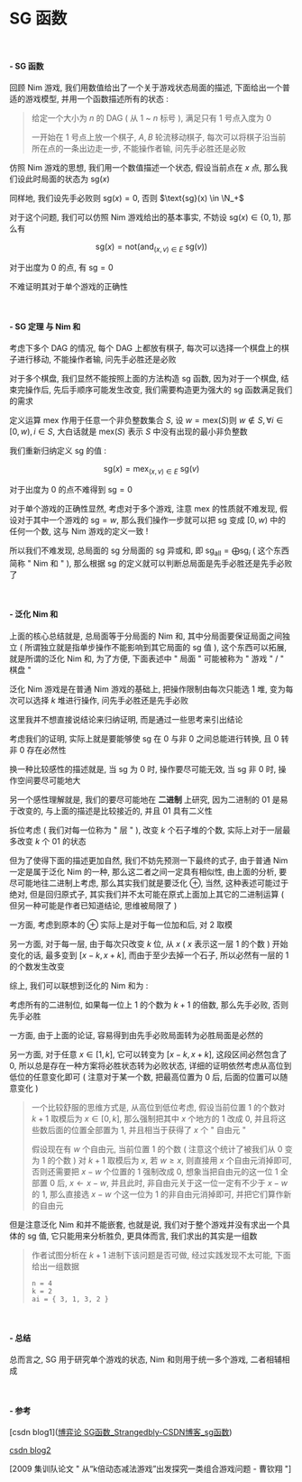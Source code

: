 # SG 函数

<br>

#### - SG 函数

回顾 Nim 游戏, 我们用数值给出了一个关于游戏状态局面的描述, 下面给出一个普适的游戏模型, 并用一个函数描述所有的状态 : 

> 给定一个大小为 $n$ 的 DAG ( 从 $1$ ~ $n$ 标号 ), 满足只有 $1$ 号点入度为 $0$
> 
> 一开始在 $1$ 号点上放一个棋子, $A, B$ 轮流移动棋子, 每次可以将棋子沿当前所在点的一条出边走一步, 不能操作者输, 问先手必胜还是必败

仿照 Nim 游戏的思想, 我们用一个数值描述一个状态, 假设当前点在 $x$ 点, 那么我们设此时局面的状态为 $\text{sg}(x)$

同样地, 我们设先手必败则 $\text{sg}(x) = 0$, 否则 $\text{sg}(x) \in \N_+$

对于这个问题, 我们可以仿照 Nim 游戏给出的基本事实, 不妨设 $\text{sg} (x) \in \{0, 1\}$, 那么有 

$$
\text{sg}(x) = \text{not} (\text{and}_{(x, v) \in E}\ \text{sg}(v))
$$

对于出度为 $0$ 的点, 有 $\text{sg} = 0$

不难证明其对于单个游戏的正确性

<br>

#### - SG 定理 与 Nim 和

考虑下多个 DAG 的情况, 每个 DAG 上都放有棋子, 每次可以选择一个棋盘上的棋子进行移动, 不能操作者输, 问先手必胜还是必败

对于多个棋盘, 我们显然不能按照上面的方法构造 sg 函数, 因为对于一个棋盘, 结束完操作后, 先后手顺序可能发生改变, 我们需要构造更为强大的 sg 函数满足我们的需求

定义运算 $\text{mex}$ 作用于任意一个非负整数集合 $S$, 设 $w = \text{mex}(S)$则 $w \not \in S, \forall i \in [0, w),i \in S$, 大白话就是 $\text{mex} (S)$ 表示 $S$ 中没有出现的最小非负整数

我们重新归纳定义 sg 的值 : 

$$
\text{sg}(x) = \text{mex}_{(x, v)\in E} \text{ sg} (v)
$$

对于出度为 $0$ 的点不难得到 $\text{sg} = 0$

对于单个游戏的正确性显然, 考虑对于多个游戏, 注意 $\text{mex}$ 的性质就不难发现, 假设对于其中一个游戏的 $\text{sg} = w$, 那么我们操作一步就可以把 sg 变成 $[0, w)$ 中的任何一个数, 这与 Nim 游戏的定义一致 !

所以我们不难发现, 总局面的 sg 分局面的 $\text{sg}$ 异或和, 即 $\text{sg}_{\text{all}} = \bigoplus \text{sg}_i$ ( 这个东西简称 " Nim 和 " ), 那么根据 sg 的定义就可以判断总局面是先手必胜还是先手必败了

<br>

#### - 泛化 Nim 和

上面的核心总结就是, 总局面等于分局面的 Nim 和, 其中分局面要保证局面之间独立 ( 所谓独立就是指单步操作不能影响到其它局面的 sg 值 ), 这个东西可以拓展, 就是所谓的泛化 Nim 和, 为了方便, 下面表述中 " 局面 " 可能被称为 " 游戏 " / " 棋盘 "

泛化 Nim 游戏是在普通 Nim 游戏的基础上, 把操作限制由每次只能选 $1$ 堆, 变为每次可以选择 $k$ 堆进行操作, 问先手必胜还是先手必败

这里我并不想直接说结论来归纳证明, 而是通过一些思考来引出结论

考虑我们的证明, 实际上就是要能够使 sg 在 $0$ 与非 $0$ 之间总能进行转换, 且 $0$ 转非 $0$ 存在必然性

换一种比较感性的描述就是, 当 sg 为 $0$ 时, 操作要尽可能无效, 当 $\text{sg}$ 非 $0$ 时, 操作空间要尽可能地大

另一个感性理解就是, 我们的要尽可能地在 **二进制** 上研究, 因为二进制的 01 是易于改变的, 与上面的描述是比较接近的, 并且 01 具有二义性

拆位考虑 ( 我们对每一位称为 " 层 " ), 改变 $k$ 个石子堆的个数, 实际上对于一层最多改变 $k$ 个 01 的状态

但为了使得下面的描述更加自然, 我们不妨先预测一下最终的式子, 由于普通 Nim 一定是属于泛化 Nim 的一种, 那么这二者之间一定具有相似性, 由上面的分析, 要尽可能地往二进制上考虑, 那么其实我们就是要泛化 $\oplus$, 当然, 这种表述可能过于绝对, 但是回归原式子, 其实我们并不太可能在原式上面加上其它的二进制运算 ( 但另一种可能是作者已知道结论, 思维被局限了 )

一方面, 考虑到原本的 $\oplus$ 实际上是对于每一位加和后, 对 $2$ 取模

另一方面, 对于每一层, 由于每次只改变 $k$ 位, 从 $x$ ( $x$ 表示这一层 $1$ 的个数 ) 开始变化的话, 最多变到 $[x - k, x + k]$, 而由于至少去掉一个石子, 所以必然有一层的 $1$ 的个数发生改变

综上, 我们可以联想到泛化的 Nim 和为 : 

考虑所有的二进制位, 如果每一位上 $1$ 的个数为 $k + 1$ 的倍数, 那么先手必败, 否则先手必胜

一方面, 由于上面的论证, 容易得到由先手必败局面转为必胜局面是必然的

另一方面, 对于任意 $x \in [1, k]$, 它可以转变为 $[x - k, x + k]$, 这段区间必然包含了 $0$, 所以总是存在一种方案将必胜状态转为必败状态, 详细的证明依然考虑从高位到低位的任意变化即可 ( 注意对于某一个数, 把最高位置为 $0$ 后, 后面的位置可以随意变化 )

> 一个比较舒服的思维方式是, 从高位到低位考虑, 假设当前位置 $1$ 的个数对 $k + 1$ 取模后为 $x \in [0, k]$, 那么强制把其中 $x$ 个地方的 $1$ 改成 $0$, 并且将这些数后面的位置全部置为 $1$, 并且相当于获得了 $x$ 个 " 自由元 "
> 
> 假设现在有 $w$ 个自由元, 当前位置 $1$ 的个数 ( 注意这个统计了被我们从 $0$ 变为 $1$ 的个数 ) 对 $k + 1$ 取模后为 $x$, 若 $w \geqslant x$, 则直接用 $x$ 个自由元消掉即可, 否则还需要把 $x - w$ 个位置的 $1$ 强制改成 $0$, 想象当把自由元的这一位 $1$ 全部置 $0$ 后, $x \leftarrow x - w$, 并且此时, 非自由元关于这一位一定有不少于 $x - w$ 的 $1$, 那么直接选 $x - w$ 个这一位为 $1$ 的非自由元消掉即可, 并把它们算作新的自由元

但是注意泛化 Nim 和并不能嵌套, 也就是说, 我们对于整个游戏并没有求出一个具体的 sg 值, 它只能用来分析胜负, 更具体而言, 我们求出的其实是一组数

> 作者试图分析在 $k + 1$ 进制下该问题是否可做, 经过实践发现不太可能, 下面给出一组数据
> 
> ```
> n = 4
> k = 2
> ai = { 3, 1, 3, 2 }
> ```

<br>

#### - 总结

总而言之, $\text{SG}$ 用于研究单个游戏的状态, Nim 和则用于统一多个游戏, 二者相辅相成

<br>

#### - 参考

[csdn blog1]([博弈论 SG函数_Strangedbly-CSDN博客_sg函数](https://blog.csdn.net/strangedbly/article/details/51137432))

[csdn blog2](https://blog.csdn.net/myjs999/article/details/81316163)

[2009 集训队论文 " 从“k倍动态减法游戏”出发探究一类组合游戏问题 - 曹钦翔 "]

